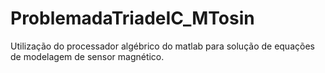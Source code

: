 # ProblemadaTriadeIC_MTosin
Utilização do processador algébrico do matlab para solução de equações de modelagem de sensor magnético.
